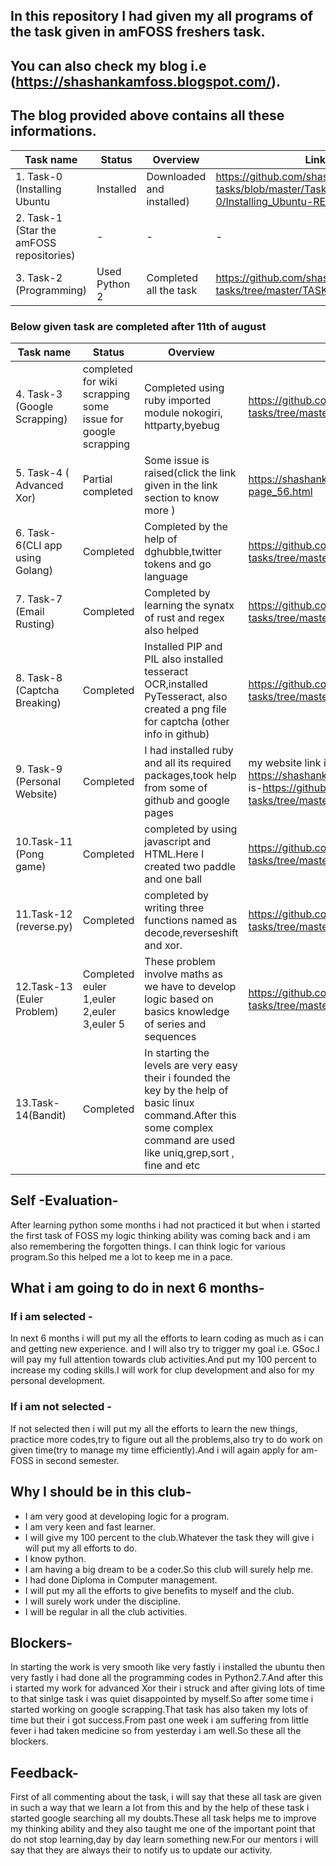 ## In this repository I had given my all programs of the task given in amFOSS freshers task.
## You can also check my blog i.e (https://shashankamfoss.blogspot.com/).
## The blog provided above contains all these informations.



|Task name                       |Status       |Overview               |Link |                                                         
|--------------------------------|--------------------------------------------------------------|-------------|----------------|
|1. Task-0 (Installing Ubuntu      |Installed    |Downloaded and installed)|https://github.com/shashank629/amfoss-tasks/blob/master/Task-0/Installing_Ubuntu-README.MD|
|2. Task-1 (Star the amFOSS repositories)|-|-|-|
|3. Task-2 (Programming)          |Used Python 2 |Completed all the task|https://github.com/shashank629/amfoss-tasks/tree/master/TASK%202|

### Below given task are completed after 11th of august

|Task name                       |Status       |Overview               |Link |
|--------------------------------|-------------|-----------------------|-----|
|4. Task-3 (Google Scrapping)     |completed for wiki scrapping some issue for google scrapping|Completed using ruby imported module nokogiri, httparty,byebug|https://github.com/shashank629/amfoss-tasks/tree/master/Task-3| 
|5. Task-4 ( Advanced Xor)|Partial completed|Some issue is raised(click the link given in the link section to know more )|https://shashankamfoss.blogspot.com/p/blog-page_56.html|
|6. Task-6(CLI app using Golang)|Completed|Completed by the help of dghubble,twitter tokens and go language|https://github.com/shashank629/amfoss-tasks/tree/master/Task-6|
|7. Task-7 (Email Rusting)|Completed|Completed by learning the synatx of rust and regex also helped|https://github.com/shashank629/amfoss-tasks/tree/master/Task-7|
|8. Task-8 (Captcha Breaking)     |Completed |Installed  PIP and PIL also installed tesseract OCR,installed PyTesseract, also created a png file for captcha (other info in github)|https://github.com/shashank629/amfoss-tasks/tree/master/Task-8 |
|9. Task-9 (Personal Website)|Completed|I had installed ruby and all its required packages,took help from some of github and google pages|my website link is-https://shashank629.github.io/               and github link is-https://github.com/shashank629/amfoss-tasks/tree/master/Task-9 |
|10.Task-11 (Pong game)|Completed |completed by using javascript and HTML.Here I created two paddle and one ball|https://github.com/shashank629/amfoss-tasks/tree/master/Task-11|
|11.Task-12 (reverse.py)|Completed |completed by writing three functions named as decode,reverseshift and xor.|https://github.com/shashank629/amfoss-tasks/tree/master/Task-12|
|12.Task-13 (Euler Problem)|Completed euler 1,euler 2,euler 3,euler 5|These problem involve maths as we have to develop logic based on basics knowledge of series and sequences|https://github.com/shashank629/amfoss-tasks/tree/master/Task-13|
|13.Task-14(Bandit)|Completed|In starting the levels are very easy their i founded the key by the help of basic linux command.After this some complex command are used like uniq,grep,sort , fine and etc|| 





## Self -Evaluation- 
After learning python some months i had not practiced it but when i started the first task of FOSS my logic thinking                     ability was coming back and i am also remembering the forgotten things. I can think logic for various program.So this                   helped me a lot to keep me in a pace.

## What i am going to do in next 6 months-
###     If i am selected - 
In next 6 months i will put my all the efforts to learn coding as much as i can  and getting new experience.                            and I will also try to trigger my goal i.e. GSoc.I will pay my full attention towards club activities.And put                            my 100 percent to increase my coding skills.I will work for clup development and also for my personal                                    development.
###     If i am not selected - 
If not selected then i will put my all the efforts to learn the new things, practice more codes,try to                                  figure out all the problems,also try to do work on given time(try to manage my time efficiently).And i                                  will again apply for am-FOSS in second semester. 

## Why I should be in this club-

* I am very good at developing logic for a program.
* I am very keen and fast learner.
* I will give my 100 percent to the club.Whatever the task they will give i will put my all efforts to do.
* I know python.
* I am having a big dream to be a coder.So this club will surely help me.
* I had done Diploma in Computer management.
* I will put my all the efforts to give benefits to myself and the club.
* I will surely work under the discipline.
* I will be regular in all the club activities.

## Blockers-
In starting the work is very smooth like very fastly i installed the ubuntu then very fastly i had done all the programming codes in Python2.7.And after this i started my work for advanced Xor their i struck and after giving lots of time to that sinlge task i was quiet disappointed by myself.So after some time i started working on google scrapping.That task has also taken my lots of time but their i got success.From past one week i am suffering from little fever i had taken medicine so from yesterday i am well.So these all the blockers.

## Feedback-
First of all commenting about the task, i will say that these all task are given in such a way that we learn a lot from this and by the help of these task i started google searching all my doubts.These all task helps me to improve my thinking ability and they also taught me one of the important point that do not stop learning,day by day learn something new.For our mentors i will say that they are always their to notify us to update our activity.
